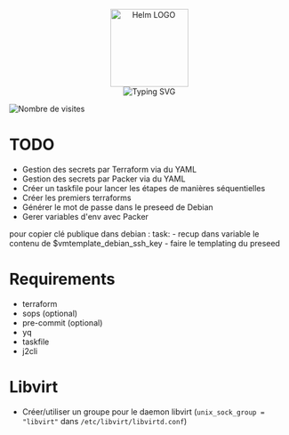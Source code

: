 <p align="center">
    <img src="https://avatars.githubusercontent.com/u/82603435?v=4" width="140px" alt="Helm LOGO"/>
    <br>
    <img src="https://readme-typing-svg.herokuapp.com?font=Fira+Code&pause=1000&center=true&vCenter=true&width=435&lines=GitOps;deployer-un-k3s;deployer-un-pfsense;deployer-un-proxmox" alt="Typing SVG" />
</p>

![Nombre de visites](https://visitor-badge.deta.dev/badge?page_id=qjoly.gitops)

# TODO

- Gestion des secrets par Terraform via du YAML
- Gestion des secrets par Packer via du YAML
- Créer un taskfile pour lancer les étapes de manières séquentielles
- Créer les premiers terraforms
- Générer le mot de passe dans le preseed de Debian
- Gerer variables d'env avec Packer

pour copier clé publique dans debian : 
task: 
    - recup dans variable le contenu de $vmtemplate_debian_ssh_key
    - faire le templating du preseed

# Requirements
- terraform
- sops (optional)
- pre-commit (optional)
- yq 
- taskfile
- j2cli

# Libvirt

- Créer/utiliser un groupe pour le daemon libvirt (`unix_sock_group = "libvirt"` dans `/etc/libvirt/libvirtd.conf`)